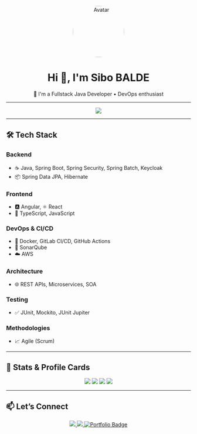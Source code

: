 <!-- Avatar central -->
<p align="center">
  <img src="https://github.com/SIBO-BALDE.png" width="140" alt="Avatar" style="border-radius:50%;" />
</p>

<h1 align="center">Hi 👋, I'm Sibo BALDE</h1>

<p align="center">
  🔭 I'm a Fullstack Java Developer • DevOps enthusiast 
</p>

---

<p align="center">
  <img src="https://skillicons.dev/icons?i=html,css,sass,js,ts,tailwind,bootstrap,materialui,figma,react,angular,java,spring,mysql,postgres,mongodb,docker,git,github,gitlab,jenkins,aws,vscode,intellij,cs" />
</p>


---

## 🛠️ Tech Stack

### Backend
- ☕ Java, Spring Boot, Spring Security, Spring Batch, Keycloak  
- 📦 Spring Data JPA, Hibernate

### Frontend
- 🅰️ Angular, ⚛️ React  
- 📝 TypeScript, JavaScript

### DevOps & CI/CD
- 🐳 Docker, GitLab CI/CD, GitHub Actions  
- 🧪 SonarQube 
- ☁️ AWS

### Architecture
- 🌐 REST APIs, Microservices, SOA

### Testing
- ✅ JUnit, Mockito, JUnit Jupiter

### Methodologies
- 📈 Agile (Scrum)

---

## 📡 Stats & Profile Cards

<p align="center">
  <img src="https://github-profile-summary-cards.vercel.app/api/cards/profile-details?username=SIBO-BALDE&theme=tokyonight" />
  <img src="https://github-profile-summary-cards.vercel.app/api/cards/repos-per-language?username=SIBO-BALDE&theme=tokyonight" />
  <img src="https://github-profile-summary-cards.vercel.app/api/cards/most-commit-language?username=SIBO-BALDE&theme=tokyonight" />
  <img src="https://github-profile-summary-cards.vercel.app/api/cards/stats?username=SIBO-BALDE&theme=tokyonight" />
</p>

---

## 📫 Let’s Connect

<p align="center">
  <a href="https://www.linkedin.com/in/sibo-balde-b2492b207/">
    <img src="https://img.shields.io/badge/-LinkedIn-blue?style=flat-square&logo=Linkedin&logoColor=white" />
  </a>
  <a href="mailto:baldesibo@gmail.com">
    <img src="https://img.shields.io/badge/-Gmail-D14836?style=flat-square&logo=gmail&logoColor=white" />
  </a>
  <!-- Portfolio -->
<a href="https://portfoliobalde.netlify.app/">
  <img src="https://img.shields.io/badge/-Portfolio-000000?style=flat-square&logo=About.me&logoColor=white" alt="Portfolio Badge" />
</a>
</p>
